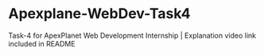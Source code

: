 # Apexplane-WebDev-Task4
Task-4 for ApexPlanet Web Development Internship | Explanation video link included in README
